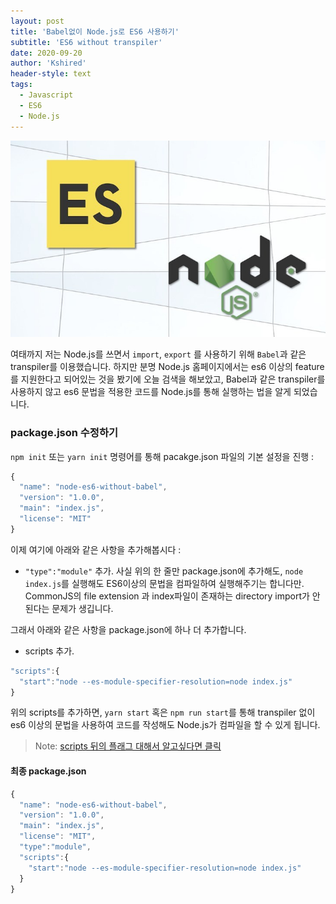 ```yaml
---
layout: post
title: 'Babel없이 Node.js로 ES6 사용하기'
subtitle: 'ES6 without transpiler'
date: 2020-09-20
author: 'Kshired'
header-style: text
tags:
  - Javascript
  - ES6
  - Node.js
---
```


![node-es6](/img/node-es6.jpg)

여태까지 저는 Node.js를 쓰면서 `import`, `export` 를 사용하기 위해 `Babel`과 같은 transpiler를 이용했습니다. 하지만 분명 Node.js 홈페이지에서는 es6 이상의 feature를 지원한다고 되어있는 것을 봤기에 오늘 검색을 해보았고, Babel과 같은 transpiler를 사용하지 않고 es6 문법을 적용한 코드를 Node.js를 통해 실행하는 법을 알게 되었습니다.

### package.json 수정하기

`npm init` 또는 `yarn init` 명령어를 통해 pacakge.json 파일의 기본 설정을 진행 :

```javascript
{
  "name": "node-es6-without-babel",
  "version": "1.0.0",
  "main": "index.js",
  "license": "MIT"
}
```

이제 여기에 아래와 같은 사항을 추가해봅시다 :

- `"type":"module"` 추가.
  사실 위의 한 줄만 package.json에 추가해도, `node index.js`를 실행해도 ES6이상의 문법을 컴파일하여 실행해주기는 합니다만. CommonJS의 file extension 과 index파일이 존재하는 directory import가 안된다는 문제가 생깁니다.

그래서 아래와 같은 사항을 package.json에 하나 더 추가합니다.

- scripts 추가.

```javascript
"scripts":{
  "start":"node --es-module-specifier-resolution=node index.js"
}
```

위의 scripts를 추가하면, `yarn start` 혹은 `npm run start`를 통해 transpiler 없이 es6 이상의 문법을 사용하여 코드를 작성해도 Node.js가 컴파일을 할 수 있게 됩니다.

> Note: [scripts 뒤의 플래그 대해서 알고싶다면 클릭](https://nodejs.org/dist/latest-v14.x/docs/api/esm.html#esm_customizing_esm_specifier_resolution_algorithm)

#### 최종 package.json

```javascript
{
  "name": "node-es6-without-babel",
  "version": "1.0.0",
  "main": "index.js",
  "license": "MIT",
  "type":"module",
  "scripts":{
    "start":"node --es-module-specifier-resolution=node index.js"
  }
}
```

